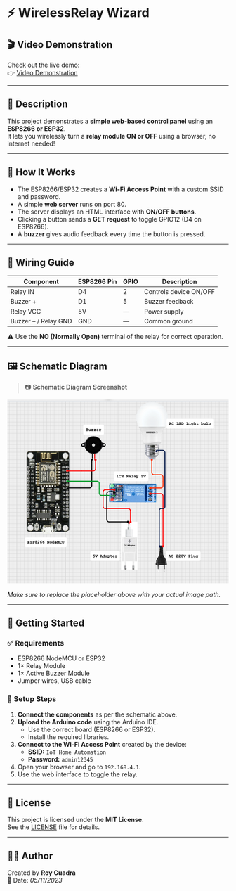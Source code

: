 # ⚡ WirelessRelay Wizard

## 🎬 Video Demonstration

Check out the live demo:  
👉 [Video Demonstration](https://www.dropbox.com/scl/fi/2l01fe7jwbvobmozqn8aw/VID20231105195200.mp4?rlkey=d0561vvrgo3jbvtmx15pl6jf9&st=lil6m604&dl=0) 

---

## 📖 Description

This project demonstrates a **simple web-based control panel** using an **ESP8266 or ESP32**.  
It lets you wirelessly turn a **relay module ON or OFF** using a browser, no internet needed!

---

## 🚀 How It Works

- The ESP8266/ESP32 creates a **Wi-Fi Access Point** with a custom SSID and password.
- A simple **web server** runs on port 80.
- The server displays an HTML interface with **ON/OFF buttons**.
- Clicking a button sends a **GET request** to toggle GPIO12 (D4 on ESP8266).
- A **buzzer** gives audio feedback every time the button is pressed.

---

## 🔌 Wiring Guide

| Component         | ESP8266 Pin | GPIO | Description               |
|------------------|-------------|------|---------------------------|
| Relay IN         | D4          | 2    | Controls device ON/OFF    |
| Buzzer +         | D1          | 5    | Buzzer feedback           |
| Relay VCC        | 5V          | —    | Power supply              |
| Buzzer – / Relay GND | GND     | —    | Common ground             |

⚠️ Use the **NO (Normally Open)** terminal of the relay for correct operation.

---

## 🖼️ Schematic Diagram

> 📷 **Schematic Diagram Screenshot**

![Schematic Diagram](schematic.png)

*Make sure to replace the placeholder above with your actual image path.*

---

## 🧪 Getting Started

### ✅ Requirements

- ESP8266 NodeMCU or ESP32
- 1× Relay Module
- 1× Active Buzzer Module
- Jumper wires, USB cable

### 🔧 Setup Steps

1. **Connect the components** as per the schematic above.
2. **Upload the Arduino code** using the Arduino IDE.
   - Use the correct board (ESP8266 or ESP32).
   - Install the required libraries.
3. **Connect to the Wi-Fi Access Point** created by the device:
   - **SSID:** `IoT Home Automation`
   - **Password:** `admin12345`
4. Open your browser and go to `192.168.4.1`.
5. Use the web interface to toggle the relay.

---

## 📜 License

This project is licensed under the **MIT License**.  
See the [LICENSE](LICENSE) file for details.

---

## 🙋‍♂️ Author

Created by **Roy Cuadra**  
📅 Date: *05/11/2023*
